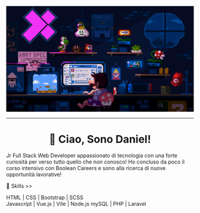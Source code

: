 
<div > 
    <img src="img/banner.jpg"> 
</div>

<hr>

<h1 align="center"> 
    👋 Ciao, Sono Daniel! 
</h1> 


 Jr Full Stack Web Developer appassionato di tecnologia con una forte curiosità per verso tutto quello che non conosco!
 Ho concluso da poco il corso intensivo con Boolean Careers e sono alla ricerca di nuove opportunità lavorative! 


 🔭 Skills >> 
 
 HTML | CSS | Bootstrap | SCSS  
 Javascript | Vue.js | Vite | Node.js
 mySQL | PHP | Laravel
